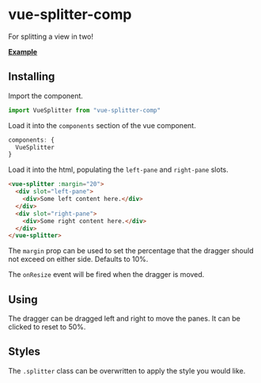 # vue-splitter-comp

For splitting a view in two!

__[Example](https://rmp135.github.io/vue-splitter-comp/)__

## Installing

Import the component.

```javascript
import VueSplitter from "vue-splitter-comp"
```

Load it into the `components` section of the vue component.

```javascript
components: {
  VueSplitter
}
```
Load it into the html, populating the `left-pane` and `right-pane` slots.

```html
<vue-splitter :margin="20">
  <div slot="left-pane">
    <div>Some left content here.</div>
  </div>
  <div slot="right-pane">
    <div>Some right content here.</div>
  </div>
</vue-splitter>
```

The `margin` prop can be used to set the percentage that the dragger should not exceed on either side. Defaults to 10%.

The `onResize` event will be fired when the dragger is moved.

## Using

The dragger can be dragged left and right to move the panes. It can be clicked to reset to 50%.

## Styles

The `.splitter` class can be overwritten to apply the style you would like.
